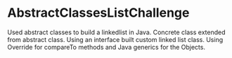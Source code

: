 # AbstractClassesListChallenge
Used abstract classes to build a linkedlist in Java. Concrete class extended from abstract class. Using an interface built custom linked list class. Using Override for compareTo methods and Java generics for the Objects.
